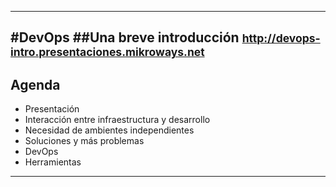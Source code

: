 ***
#DevOps 
##Una breve introducción
<small>
http://devops-intro.presentaciones.mikroways.net
</small>
---
## Agenda

* Presentación
* Interacción entre infraestructura y desarrollo
* Necesidad de ambientes independientes
* Soluciones y más problemas
* DevOps
* Herramientas
***
